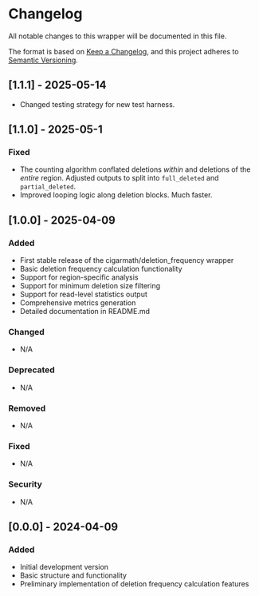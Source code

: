 # Changelog

All notable changes to this wrapper will be documented in this file.

The format is based on [Keep a Changelog](https://keepachangelog.com/en/1.0.0/),
and this project adheres to [Semantic Versioning](https://semver.org/spec/v2.0.0.html).

## [1.1.1] - 2025-05-14
  - Changed testing strategy for new test harness.

## [1.1.0] - 2025-05-1

### Fixed
 - The counting algorithm conflated deletions _within_ and deletions of the _entire_ region. Adjusted outputs to split into `full_deleted` and `partial_deleted`.
 - Improved looping logic along deletion blocks. Much faster.


## [1.0.0] - 2025-04-09

### Added
- First stable release of the cigarmath/deletion_frequency wrapper
- Basic deletion frequency calculation functionality
- Support for region-specific analysis
- Support for minimum deletion size filtering
- Support for read-level statistics output
- Comprehensive metrics generation
- Detailed documentation in README.md

### Changed
- N/A

### Deprecated
- N/A

### Removed
- N/A

### Fixed
- N/A

### Security
- N/A

## [0.0.0] - 2024-04-09

### Added
- Initial development version
- Basic structure and functionality
- Preliminary implementation of deletion frequency calculation features 